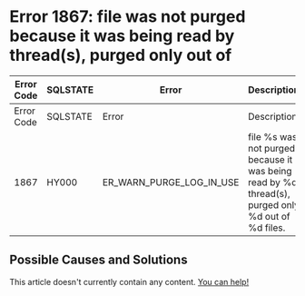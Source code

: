 
# Error 1867: file was not purged because it was being read by thread(s), purged only out of


| Error Code | SQLSTATE | Error | Description |
| --- | --- | --- | --- |
| Error Code | SQLSTATE | Error | Description |
| 1867 | HY000 | ER_WARN_PURGE_LOG_IN_USE | file %s was not purged because it was being read by %d thread(s), purged only %d out of %d files. |




## Possible Causes and Solutions


This article doesn't currently contain any content. [You can help!](/en/writing-and-editing-knowledge-base-articles/)

